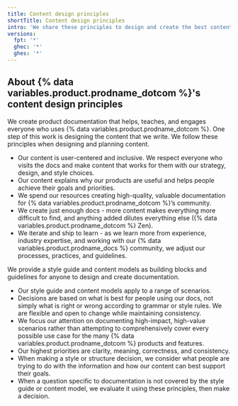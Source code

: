```yaml
---
title: Content design principles
shortTitle: Content design principles
intro: 'We share these principles to design and create the best content for people who use {% data variables.product.prodname_dotcom %}.'
versions:
  fpt: '*'
  ghec: '*'
  ghes: '*'
---
```


## About {% data variables.product.prodname_dotcom %}'s content design principles

We create product documentation that helps, teaches, and engages everyone who uses {% data variables.product.prodname_dotcom %}. One step of this work is designing the content that we write. We follow these principles when designing and planning content.

* Our content is user-centered and inclusive. We respect everyone who visits the docs and make content that works for them with our strategy, design, and style choices.
* Our content explains why our products are useful and helps people achieve their goals and priorities.
* We spend our resources creating high-quality, valuable documentation for {% data variables.product.prodname_dotcom %}’s community.
* We create just enough docs - more content makes everything more difficult to find, and anything added dilutes everything else ({% data variables.product.prodname_dotcom %} Zen).
* We iterate and ship to learn - as we learn more from experience, industry expertise, and working with our {% data variables.product.prodname_docs %} community, we adjust our processes, practices, and guidelines.

We provide a style guide and content models as building blocks and guidelines for anyone to design and create documentation.

* Our style guide and content models apply to a range of scenarios.
* Decisions are based on what is best for people using our docs, not simply what is right or wrong according to grammar or style rules. We are flexible and open to change while maintaining consistency.
* We focus our attention on documenting high-impact, high-value scenarios rather than attempting to comprehensively cover every possible use case for the many {% data variables.product.prodname_dotcom %} products and features.
* Our highest priorities are clarity, meaning, correctness, and consistency.
* When making a style or structure decision, we consider what people are trying to do with the information and how our content can best support their goals.
* When a question specific to documentation is not covered by the style guide or content model, we evaluate it using these principles, then make a decision.
